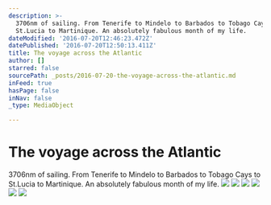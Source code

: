 ```yaml
---
description: >-
  3706nm of sailing. From Tenerife to Mindelo to Barbados to Tobago Cays to
  St.Lucia to Martinique. An absolutely fabulous month of my life.
dateModified: '2016-07-20T12:46:23.472Z'
datePublished: '2016-07-20T12:50:13.411Z'
title: The voyage across the Atlantic
author: []
starred: false
sourcePath: _posts/2016-07-20-the-voyage-across-the-atlantic.md
inFeed: true
hasPage: false
inNav: false
_type: MediaObject

---
```

# The voyage across the Atlantic

3706nm of sailing. From Tenerife to Mindelo to Barbados to Tobago Cays to St.Lucia to Martinique. An absolutely fabulous month of my life.
![](https://imgflo.herokuapp.com/graph/vahj1ThiexotieMo/4690ff770bf512d5aae5d3ee4a73cf7e/croprotate.jpg?cropheight=4367&cropwidth=3117&degrees=0&input=https%3A%2F%2Fthe-grid-user-content.s3-us-west-2.amazonaws.com%2F79a7cd94-84ed-4cb9-84c6-7b17b013528b.jpg&x=0&y=0)
![](https://the-grid-user-content.s3-us-west-2.amazonaws.com/2b6f541a-842c-48bc-8ce2-035f38e2eb12.jpg)
![](https://the-grid-user-content.s3-us-west-2.amazonaws.com/90d01305-df7f-415d-a0dc-065ece999837.jpg)
![](https://the-grid-user-content.s3-us-west-2.amazonaws.com/df417934-de4b-48f5-8a8e-f32e1b55ac8e.jpg)
![](https://the-grid-user-content.s3-us-west-2.amazonaws.com/440d4ef3-d1d4-4b4a-bb9a-3aececea7651.jpg)
![](https://the-grid-user-content.s3-us-west-2.amazonaws.com/99265300-8eb6-4c63-a607-feb36c7edd1a.jpg)